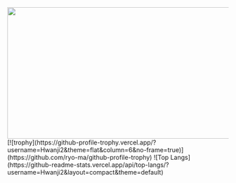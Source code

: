 

<a href="https://www.gitanimals.org/en_US?utm_medium=image&utm_source=Hwanji2&utm_content=farm">
<img
  src="https://render.gitanimals.org/farms/Hwanji2"
  width="600"
  height="300"
/>
</a>
[![trophy](https://github-profile-trophy.vercel.app/?username=Hwanji2&theme=flat&column=6&no-frame=true)](https://github.com/ryo-ma/github-profile-trophy)
![Top Langs](https://github-readme-stats.vercel.app/api/top-langs/?username=Hwanji2&layout=compact&theme=default)

